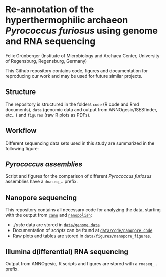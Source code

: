 # Re-annotation of the hyperthermophilic archaeon *Pyrococcus furiosus* using genome and RNA sequencing  
Felix Grünberger (Institute of Microbiology and Archaea Center, University of Regensburg, Regensburg, Germany)  

This Github repository contains code, figures and documentation for reproducing our work and may be used for future similar projects.  

## Structure  
The repository is structured in the folders `code` (R code and Rmd documents), `data` (genomic data and output from ANNOgesic/ISESfinder, etc.. ) and `figures` (raw R plots as PDFs).    

## Workflow  
Different sequencing data sets used in this study are summarized in the following figure:  
<!--![draft workflow](figures/draft_workflow.tiff)-->

## *Pyrococcus assemblies*   
Script and figures for the comparison of different *Pyrococcus furiosus* assemblies have a `dnaseq_`.. prefix.  

## Nanopore sequencing  
This repository contains all necessary code for analyzing the data, starting with the output from <a target="_blank" href = "https://canu.readthedocs.io/en/latest/">`canu`</a> and <a target ="_blank" href = "https://nanopolish.readthedocs.io/en/latest/">`nanopolish`</a>:  
- *.fasta* data are stored in <a target="_blank" href = "https://github.com/felixgrunberger/pyrococcus_annotation/tree/master/data/genome_data">`data/genome_data`</a>  
- Documentation of *scripts* can be found at <a target="_blank" href= "https://github.com/felixgrunberger/pyrococcus_annotation/tree/master/code/nanopore_code">`data/code/nanopore_code`</a>  
- Raw plots and tables are stored in <a target="_blank" href = "https://github.com/felixgrunberger/pyrococcus_annotation/tree/master/figures/nanopore_figures">`data/figures/nanopore_figures`</a>.  

## Illumina d(ifferential) RNA sequencing  
Output from ANNOgesic, R scripts and figures are stored with a `rnaseq_`.. prefix.  



